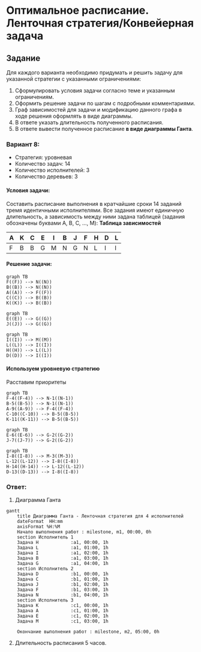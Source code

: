 # Оптимальное расписание. Ленточная стратегия/Конвейерная задача
## Задание
Для каждого варианта необходимо придумать и решить задачу для указанной стратегии с указанными ограничениями: 
1. Сформулировать условия задачи согласно теме и указанным ограничениям.
2. Оформить решение задачи по шагам с подробными комментариями.
3. Граф зависимостей для задачи и модификацию данного графа в ходе решения оформлять в виде диаграммы.
4. В ответе указать длительность полученного расписания.
5. В ответе вывести полученное расписание **в виде диаграммы Ганта**.

### Вариант 8: 
- Стратегия: уровневая
- Количество задач: 14
- Количество исполнителей: 3 
- Количество деревьев: 3

#### Условия задачи:
Составить расписание выполнения в кратчайшие сроки 14 заданий тремя идентичными исполнителями. Все задания имеют единичную длительность, а зависимость между ними задана таблицей (задания обозначены буквами A, B, C, …, M):
**Таблица зависимостей**

| A | K | C | E | I | B | J | F | H | D | L |
|---|---|---|---|---|---|---|---|---|---|---|
| F | B | B | G | M | N | G | N | L | I | I |

#### Решение задачи:
```mermaid
graph TB
F((F)) --> N((N))
B((B)) --> N((N))
A((A)) --> F((F))
C((C)) --> B((B))
K((K)) --> B((B))
```
```mermaid
graph TB
E((E)) --> G((G))
J((J)) --> G((G))
```
```mermaid
graph TB
I((I)) --> M((M))
L((L)) --> I((I))
H((H)) --> L((L))
D((D)) --> I((I))
```
#### Используем уровневую стратегию

Расставим приоритеты

```mermaid
graph TB
F-4((F-4)) --> N-1((N-1))
B-5((B-5)) --> N-1((N-1))
A-9((A-9)) --> F-4((F-4))
C-10((C-10)) --> B-5((B-5))
K-11((K-11)) --> B-5((B-5))
```

```mermaid
graph TB
E-6((E-6)) --> G-2((G-2))
J-7((J-7)) --> G-2((G-2))
```

```mermaid
graph TB
I-8((I-8)) --> M-3((M-3))
L-12((L-12)) --> I-8((I-8))
H-14((H-14)) --> L-12((L-12))
D-13((D-13)) --> I-8((I-8))
```

### Ответ:
1. Диаграмма Ганта
```mermaid
gantt
    title Диаграмма Ганта - Ленточная стратегия для 4 исполнителей
    dateFormat  HH:mm    
    axisFormat %H:%M
    Начало выполнения работ : milestone, m1, 00:00, 0h
    section Исполнитель 1
    Задача H            :a1, 00:00, 1h
    Задача L            :a1, 01:00, 1h
    Задача I            :a1, 02:00, 1h
    Задача B            :a1, 03:00, 1h
    Задача G            :a1, 04:00, 1h
    section Исполнитель 2
    Задача D            :b1, 00:00, 1h
    Задача C            :b1, 01:00, 1h
    Задача J            :b1, 02:00, 1h
    Задача F            :b1, 03:00, 1h
    Задача N            :b1, 04:00, 1h
    section Исполнитель 3
    Задача K            :c1, 00:00, 1h
    Задача A            :c1, 01:00, 1h
    Задача E            :c1, 02:00, 1h
    Задача M            :c1, 03:00, 1h
    
    Окончание выполнения работ : milestone, m2, 05:00, 0h
```
2. Длительность расписания 5 часов. 
